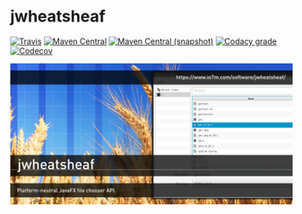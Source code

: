 jwheatsheaf
===

[![Travis](https://img.shields.io/travis/io7m/jwheatsheaf.png?style=flat-square)](https://travis-ci.org/io7m/jwheatsheaf)
[![Maven Central](https://img.shields.io/maven-central/v/com.io7m.jwheatsheaf/com.io7m.jwheatsheaf.png?style=flat-square)](http://search.maven.org/#search%7Cga%7C1%7Cg%3A%22com.io7m.jwheatsheaf%22)
[![Maven Central (snapshot)](https://img.shields.io/nexus/s/https/oss.sonatype.org/com.io7m.jwheatsheaf/com.io7m.jwheatsheaf.svg?style=flat-square)](https://oss.sonatype.org/content/repositories/snapshots/com/io7m/jwheatsheaf/)
[![Codacy grade](https://img.shields.io/codacy/grade/b0ab224c1aa641afbe9d0d34b1f60f1d.png?style=flat-square)](https://www.codacy.com/app/github_79/jwheatsheaf)
[![Codecov](https://img.shields.io/codecov/c/github/io7m/jwheatsheaf.png?style=flat-square)](https://codecov.io/gh/io7m/jwheatsheaf)

![jwheatsheaf](./src/site/resources/jwheatsheaf.jpg?raw=true)

